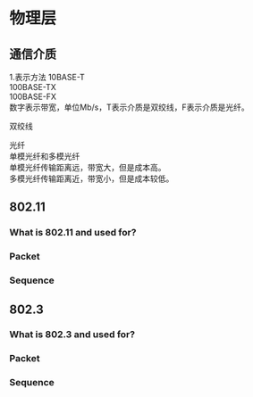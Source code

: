 # 物理层

## 通信介质 
1.表示方法
10BASE-T  
100BASE-TX  
100BASE-FX  
数字表示带宽，单位Mb/s，T表示介质是双绞线，F表示介质是光纤。  
  
双绞线  

光纤  
单模光纤和多模光纤  
单模光纤传输距离远，带宽大，但是成本高。  
多模光纤传输距离近，带宽小，但是成本较低。  

## 802.11
### What is 802.11 and used for?

### Packet

### Sequence


## 802.3 

### What is 802.3 and used for?

### Packet

### Sequence
